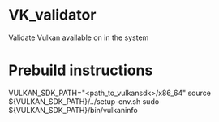 # VK_validator
Validate Vulkan available on in the system

# Prebuild instructions
VULKAN_SDK_PATH="<path_to_vulkansdk>/x86_64"
source ${VULKAN_SDK_PATH}/../setup-env.sh
sudo ${VULKAN_SDK_PATH}/bin/vulkaninfo

